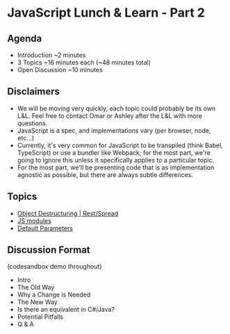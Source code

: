 # JavaScript Lunch &amp; Learn - Part 2

## Agenda
- Introduction ~2 minutes
- 3 Topics ~16 minutes each (~48 minutes total)
- Open Discussion ~10 minutes

## Disclaimers
- We will be moving very quickly, each topic could probably be its own L&L. Feel free to contact Omar or Ashley after the L&L with more questions.
- JavaScript is a spec, and implementations vary (per browser, node, etc...)
- Currently, it's very common for JavaScript to be transpiled (think Babel, TypeScript) or use a bundler like Webpack; for the most part, we're going to ignore this unless it specifically applies to a particular topic.
- For the most part, we'll be presenting code that is as implementation agnostic as possible, but there are always subtle differences.

## Topics
- [Object Destructuring | Rest/Spread](object-destructuring-rest-spread/README.md)
- [JS modules](js-modules/README.md)
- [Default Parameters](default-parameters/README.md)

## Discussion Format
(codesandbox demo throughout)
- Intro
- The Old Way
- Why a Change is Needed
- The New Way
- Is there an equivalent in C#/Java?
- Potential Pitfalls
- Q & A
